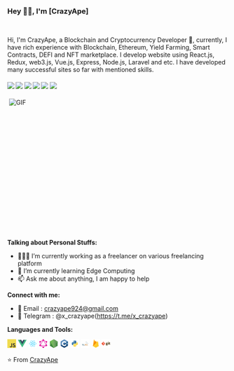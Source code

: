 
### Hey 👋🏽, I'm [CrazyApe]

<br/>

Hi, I'm CrazyApe, a Blockchain and Cryptocurrency Developer 🚀, currently, I have rich experience with Blockchain, Ethereum, Yield Farming, Smart Contracts, DEFI and NFT marketplace. I develop website using React.js, Redux, web3.js, Vue.js, Express, Node.js, Laravel and etc.
I have developed many successful sites so far with mentioned skills.

####      ![](https://img.shields.io/badge/Blockchain-%3C%2F%3E-blueviolet) ![](https://img.shields.io/badge/Solidity-%3C%2F%3E-yellow) ![](https://img.shields.io/badge/Typescript-%7C-0%2C%2022%2C%20100) ![](https://img.shields.io/badge/Web3.js-%7C-yellowgreen) ![](https://img.shields.io/badge/Smart%20Contracts-%7C-blue) ![](https://img.shields.io/badge/Cryptocurrency-%7C-ff69b4)
  
 <div>
  <img align="right" alt="GIF" src="https://static.wixstatic.com/media/2be1ce_864567900845418ebfd61e297637464d~mv2.gif" width="500" height="320" />
</div>

**Talking about Personal Stuffs:**

- 👨🏽‍💻 I’m currently working as a freelancer on various freelancing platform
- 🌱 I’m currently learning Edge Computing
- 📫 Ask me about anything, I am happy to help

**Connect with me:**
- 📝 Email : crazyape924@gmail.com
- 💬 Telegram : @x_crazyape(https://t.me/x_crazyape)

**Languages and Tools:**   

<code><img height="20" src="https://raw.githubusercontent.com/github/explore/80688e429a7d4ef2fca1e82350fe8e3517d3494d/topics/javascript/javascript.png"></code>
<code><img height="20" src="https://raw.githubusercontent.com/github/explore/80688e429a7d4ef2fca1e82350fe8e3517d3494d/topics/vue/vue.png"></code>
<code><img height="20" src="https://raw.githubusercontent.com/github/explore/80688e429a7d4ef2fca1e82350fe8e3517d3494d/topics/react/react.png"></code>
<code><img height="20" src="https://raw.githubusercontent.com/github/explore/5c058a388828bb5fde0bcafd4bc867b5bb3f26f3/topics/graphql/graphql.png"></code>
<code><img height="20" src="https://raw.githubusercontent.com/github/explore/80688e429a7d4ef2fca1e82350fe8e3517d3494d/topics/nodejs/nodejs.png"></code>
<code><img height="20" src="https://raw.githubusercontent.com/github/explore/80688e429a7d4ef2fca1e82350fe8e3517d3494d/topics/cpp/cpp.png"></code>
<code><img height="20" src="https://raw.githubusercontent.com/github/explore/80688e429a7d4ef2fca1e82350fe8e3517d3494d/topics/python/python.png"></code>
<code><img height="20" src="https://raw.githubusercontent.com/github/explore/80688e429a7d4ef2fca1e82350fe8e3517d3494d/topics/mysql/mysql.png"></code>
<code><img height="20" src="https://raw.githubusercontent.com/github/explore/80688e429a7d4ef2fca1e82350fe8e3517d3494d/topics/firebase/firebase.png"></code>
<code><img height="20" src="https://raw.githubusercontent.com/github/explore/80688e429a7d4ef2fca1e82350fe8e3517d3494d/topics/git/git.png"></code>



⭐️ From [CrazyApe](https://github.com/crazyape924)
